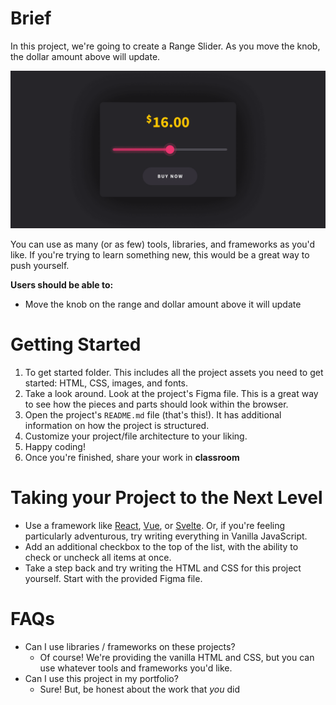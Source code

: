 # Brief

In this project, we're going to create a Range Slider. As you move the knob, the dollar amount above will update.

<img src="./preview.png">

You can use as many (or as few) tools, libraries, and frameworks as you'd like. If you're trying to learn something new, this would be a great way to push yourself.

**Users should be able to:**

- Move the knob on the range and dollar amount above it will update


# Getting Started

1. To get started folder. This includes all the project assets you need to get started: HTML, CSS, images, and fonts.
2. Take a look around. Look at the project's Figma file. This is a great way to see how the pieces and parts should look within the browser.
3. Open the project's `README.md` file (that's this!). It has additional information on how the project is structured.
4. Customize your project/file architecture to your liking.
5. Happy coding!
6. Once you're finished, share your work in **classroom**

# Taking your Project to the Next Level

- Use a framework like [React](https://reactjs.org/), [Vue](https://vuejs.org/), or [Svelte](https://svelte.dev/). Or, if you're feeling particularly adventurous, try writing everything in Vanilla JavaScript.
- Add an additional checkbox to the top of the list, with the ability to check or uncheck all items at once.
- Take a step back and try writing the HTML and CSS for this project yourself. Start with the provided Figma file.

# FAQs

- Can I use libraries / frameworks on these projects?
  - Of course! We're providing the vanilla HTML and CSS, but you can use whatever tools and frameworks you'd like.
- Can I use this project in my portfolio?
  - Sure! But, be honest about the work that _you_ did
